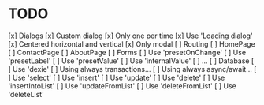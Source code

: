# TODO

[x] Dialogs
  [x] Custom dialog
  [x] Only one per time
  [x] Use 'Loading dialog'
  [x] Centered horizontal and vertical
  [x] Only modal
[ ] Routing
  [ ] HomePage
  [ ] ContactPage
  [ ] AboutPage
[ ] Forms
  [ ] Use 'presetOnChange'
  [ ] Use 'presetLabel'
  [ ] Use 'presetValue'
  [ ] Use 'internalValue'
  [ ] ...
[ ] Database
  [ ] Use 'dexie'
  [ ] Using always transactions...
  [ ] Using always async/await...
  [ ] Use 'select'
  [ ] Use 'insert'
  [ ] Use 'update'
  [ ] Use 'delete'
  [ ] Use 'insertIntoList'
  [ ] Use 'updateFromList'
  [ ] Use 'deleteFromList'
  [ ] Use 'deleteList'
